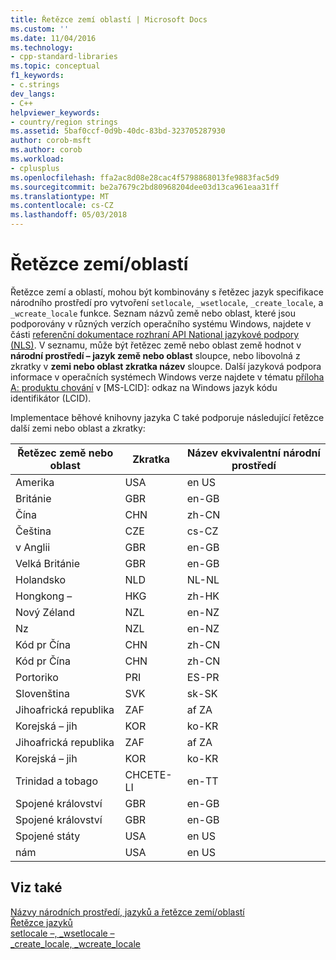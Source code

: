 ```yaml
---
title: Řetězce zemí oblastí | Microsoft Docs
ms.custom: ''
ms.date: 11/04/2016
ms.technology:
- cpp-standard-libraries
ms.topic: conceptual
f1_keywords:
- c.strings
dev_langs:
- C++
helpviewer_keywords:
- country/region strings
ms.assetid: 5baf0ccf-0d9b-40dc-83bd-323705287930
author: corob-msft
ms.author: corob
ms.workload:
- cplusplus
ms.openlocfilehash: ffa2ac8d08e28cac4f5798868013fe9883fac5d9
ms.sourcegitcommit: be2a7679c2bd80968204dee03d13ca961eaa31ff
ms.translationtype: MT
ms.contentlocale: cs-CZ
ms.lasthandoff: 05/03/2018
---
```

# <a name="countryregion-strings"></a>Řetězce zemí/oblastí
Řetězce zemí a oblastí, mohou být kombinovány s řetězec jazyk specifikace národního prostředí pro vytvoření `setlocale`, `_wsetlocale`, `_create_locale`, a `_wcreate_locale` funkce. Seznam názvů země nebo oblast, které jsou podporovány v různých verzích operačního systému Windows, najdete v části [referenční dokumentace rozhraní API National jazykové podpory (NLS)](https://www.microsoft.com/resources/msdn/goglobal/default.mspx). V seznamu, může být řetězec země nebo oblast země hodnot v **národní prostředí – jazyk země nebo oblast** sloupce, nebo libovolná z zkratky v **zemi nebo oblast zkratka název** sloupce. Další jazyková podpora informace v operačních systémech Windows verze najdete v tématu [příloha A: produktu chování](http://msdn.microsoft.com/goglobal/bb896001.aspx) v [MS-LCID]: odkaz na Windows jazyk kódu identifikátor (LCID).  
  
 Implementace běhové knihovny jazyka C také podporuje následující řetězce další zemi nebo oblast a zkratky:  
  
|Řetězec země nebo oblast|Zkratka|Název ekvivalentní národní prostředí|  
|----------------------------|------------------|----------------------------|  
|Amerika|USA|en US|  
|Británie|GBR|en-GB|  
|Čína|CHN|zh-CN|  
|Čeština|CZE|cs-CZ|  
|v Anglii|GBR|en-GB|  
|Velká Británie|GBR|en-GB|  
|Holandsko|NLD|NL-NL|  
|Hongkong –|HKG|zh-HK|  
|Nový Zéland|NZL|en-NZ|  
|Nz|NZL|en-NZ|  
|Kód pr Čína|CHN|zh-CN|  
|Kód pr Čína|CHN|zh-CN|  
|Portoriko|PRI|ES-PR|  
|Slovenština|SVK|sk-SK|  
|Jihoafrická republika|ZAF|af ZA|  
|Korejská – jih|KOR|ko-KR|  
|Jihoafrická republika|ZAF|af ZA|  
|Korejská – jih|KOR|ko-KR|  
|Trinidad a tobago|CHCETE-LI|en-TT|  
|Spojené království|GBR|en-GB|  
|Spojené království|GBR|en-GB|  
|Spojené státy|USA|en US|  
|nám|USA|en US|  
  
## <a name="see-also"></a>Viz také  
 [Názvy národních prostředí, jazyků a řetězce zemí/oblastí](../c-runtime-library/locale-names-languages-and-country-region-strings.md)   
 [Řetězce jazyků](../c-runtime-library/language-strings.md)   
 [setlocale –, _wsetlocale –](../c-runtime-library/reference/setlocale-wsetlocale.md)   
 [_create_locale, _wcreate_locale](../c-runtime-library/reference/create-locale-wcreate-locale.md)